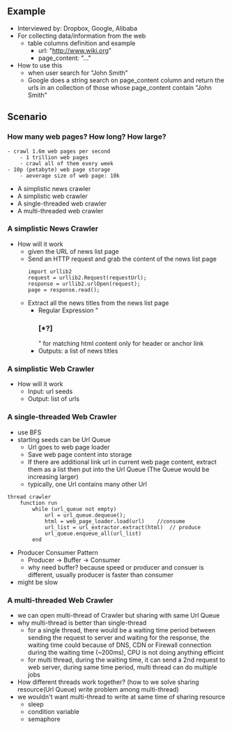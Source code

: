 ## Example
- Interviewed by: Dropbox, Google, Alibaba
- For collecting data/information from the web
	- table columns definition and example
		- url: "http://www.wiki.org"
		- page_content: "<!DOCTYPE html><html>...</html>"
- How to use this
	- when user search for "John Smith"
	- Google does a string search on page_content column and return the urls in an collection of those whose page_content contain "John Smith"

## Scenario
### How many web pages? How long? How large?
	- crawl 1.6m web pages per second
		- 1 trillion web pages
		- crawl all of them every week
	- 10p (petabyte) web page storage
		- aeverage size of web page: 10k
- A simplistic news crawler
- A simplistic web crawler
- A single-threaded web crawler
- A multi-threaded web crawler

### A simplistic News Crawler
- How will it work
	- given the URL of news list page
	- Send an HTTP request and grab the content of the news list page
		```
		import urllib2
		request = urllib2.Request(requestUrl);
		response = urllib2.urlOpen(request);
		page = response.read();
		```
	- Extract all the news titles from the news list page
		- Regular Expression "<h3> <a>[*?]</a></h3>" for matching html content only for header or anchor link
		- Outputs: a list of news titles 

### A simplistic Web Crawler
- How will it work
	- Input: url seeds
	- Output: list of urls

### A single-threaded Web Crawler
- use BFS
- starting seeds can be Url Queue
	- Url goes to web page loader
	- Save web page content into storage
	- If there are additional link url in current web page content, extract them as a list then put into the Url Queue (The Queue would be increasing larger)
	- typically, one Url contains many other Url
```
thread crawler
	function run
		while (url_queue not empty)
			url = url_queue.dequeue();
			html = web_page_loader.load(url)	//consume
			url_list = url_extractor.extract(html)	// produce
			url_queue.enqueue_all(url_list)
		end
```
- Producer Consumer Pattern
	- Producer -> Buffer -> Consumer
	- why need buffer? because speed or producer and consuer is different, usually producer is faster than consumer
- might be slow

### A multi-threaded Web Crawler
- we can open multi-thread of Crawler but sharing with same Url Queue
- why multi-thread is better than single-thread
	- for a single thread, there would be a waiting time period between sending the request to server and waiting for the response, the waiting time could because of DNS, CDN or Firewall connection during the waiting time (~200ms), CPU is not doing anything efficint
	- for multi thread, during the waiting time, it can send a 2nd request to web server, during same time period, multi thread can do multiple jobs
- How different threads work together? (how to we solve sharing resource(Url Queue) write problem among multi-thread)
- we wouldn't want multi-thread to write at same time of sharing resource
	- sleep
	- condition variable
	- semaphore
<!--stackedit_data:
eyJoaXN0b3J5IjpbODkzNjQyODgzLDExNjU4ODA5NTYsNjQ5ND
Q3MzcwLDY1MzMwMSwxNDAzNTU4NzI1LC0xNjg2NDgyMTUsLTE1
NjU4NjY4MThdfQ==
-->